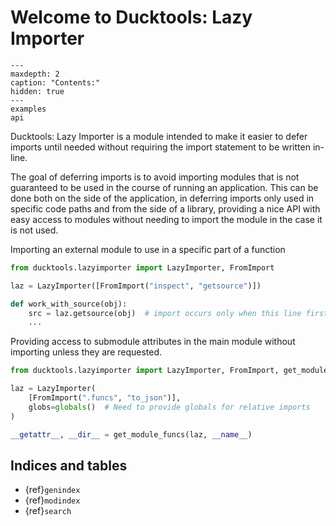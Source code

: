 # Welcome to Ducktools: Lazy Importer #

```{toctree}
---
maxdepth: 2
caption: "Contents:"
hidden: true
---
examples
api
```

Ducktools: Lazy Importer is a module intended to make it easier to defer
imports until needed without requiring the import statement to be written
in-line.

The goal of deferring imports is to avoid importing modules that is not guaranteed
to be used in the course of running an application.
This can be done both on the side of the application, in deferring imports
only used in specific code paths and from the side of a library, providing
a nice API with easy access to modules without needing to import the module
in the case it is not used.

Importing an external module to use in a specific part of a function

```python
from ducktools.lazyimporter import LazyImporter, FromImport

laz = LazyImporter([FromImport("inspect", "getsource")])

def work_with_source(obj):
    src = laz.getsource(obj)  # import occurs only when this line first runs
    ...
```

Providing access to submodule attributes in the main module without importing
unless they are requested.

```python
from ducktools.lazyimporter import LazyImporter, FromImport, get_module_funcs

laz = LazyImporter(
    [FromImport(".funcs", "to_json")],
    globs=globals()  # Need to provide globals for relative imports
)

__getattr__, __dir__ = get_module_funcs(laz, __name__)
```


## Indices and tables ##
* {ref}`genindex`
* {ref}`modindex`
* {ref}`search`